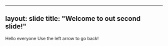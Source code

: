 --- 
layout: slide
title: "Welcome to out second slide!"
----
Hello everyone 
Use the left arrow to go back! 
